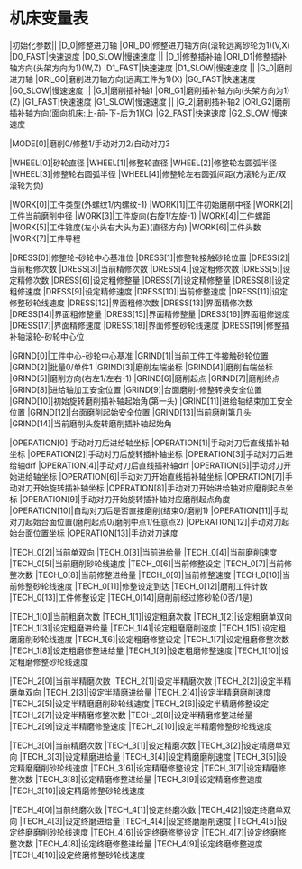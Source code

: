 # 机床变量表

|初始化参数||
|D_0|修整进刀轴
|ORI_D0|修整进刀轴方向(滚轮远离砂轮为1)(V,X)
|D0_FAST|快速速度
|D0_SLOW|慢速速度
||
|D_1|修整插补轴
|ORI_D1|修整插补轴方向(头架方向为1)(W,Z)
|D1_FAST|快速速度
|D1_SLOW|慢速速度
||
|G_0|磨削进刀轴
|ORI_G0|磨削进刀轴方向(远离工件为1)(X)
|G0_FAST|快速速度
|G0_SLOW|慢速速度
||
|G_1|磨削插补轴1
|ORI_G1|磨削插补轴方向(头架方向为1)(Z)
|G1_FAST|快速速度
|G1_SLOW|慢速速度
||
|G_2|磨削插补轴2
|ORI_G2|磨削插补轴方向(面向机床:上-前-下-后为1)(C)
|G2_FAST|快速速度
|G2_SLOW|慢速速度

|MODE[0]|磨削0/修整1/手动对刀2/自动对刀3

|WHEEL[0]|砂轮直径
|WHEEL[1]|修整轮直径
|WHEEL[2]|修整轮左圆弧半径
|WHEEL[3]|修整轮右圆弧半径
|WHEEL[4]|修整轮左右圆弧间距(方滚轮为正/双滚轮为负)

|WORK[0]|工件类型(外螺纹1/内螺纹-1)
|WORK[1]|工件初始磨削中径
|WORK[2]|工件当前磨削中径
|WORK[3]|工件旋向(右旋1/左旋-1)
|WORK[4]|工件螺距
|WORK[5]|工件锥度(左小头右大头为正)(直径方向)
|WORK[6]|工件头数
|WORK[7]|工件导程

|DRESS[0]|修整轮-砂轮中心基准位
|DRESS[1]|修整轮接触砂轮位置
|DRESS[2]|当前粗修次数
|DRESS[3]|当前精修次数
|DRESS[4]|设定粗修次数
|DRESS[5]|设定精修次数
|DRESS[6]|设定粗修整量
|DRESS[7]|设定精修整量
|DRESS[8]|设定粗修速度
|DRESS[9]|设定精修速度
|DRESS[10]|当前修整速度
|DRESS[11]|设定修整砂轮线速度
|DRESS[12]|界面粗修次数
|DRESS[13]|界面精修次数
|DRESS[14]|界面粗修整量
|DRESS[15]|界面精修整量
|DRESS[16]|界面粗修速度
|DRESS[17]|界面精修速度
|DRESS[18]|界面修整砂轮线速度
|DRESS[19]|修整插补轴滚轮-砂轮中心位

|GRIND[0]|工件中心-砂轮中心基准
|GRIND[1]|当前工件工件接触砂轮位置
|GRIND[2]|批量0/单件1
|GRIND[3]|磨削左端坐标
|GRIND[4]|磨削右端坐标
|GRIND[5]|磨削方向(右左1/左右-1)
|GRIND[6]|磨削起点
|GRIND[7]|磨削终点
|GRIND[8]|进给轴加工安全位置
|GRIND[9]|台面磨削-修整转换安全位置
|GRIND[10]|初始旋转磨削插补轴起始角(第一头)
|GRIND[11]|进给轴结束加工安全位置
|GRIND[12]|台面磨削起始安全位置
|GRIND[13]|当前磨削第几头
|GRIND[14]|当前磨削头旋转磨削插补轴起始角

|OPERATION[0]|手动对刀后进给轴坐标
|OPERATION[1]|手动对刀后直线插补轴坐标
|OPERATION[2]|手动对刀后旋转插补轴坐标
|OPERATION[3]|手动对刀后进给轴drf
|OPERATION[4]|手动对刀后直线插补轴drf
|OPERATION[5]|手动对刀开始进给轴坐标
|OPERATION[6]|手动对刀开始直线插补轴坐标
|OPERATION[7]|手动对刀开始旋转插补轴坐标
|OPERATION[8]|手动对刀开始进给轴对应磨削起点坐标
|OPERATION[9]|手动对刀开始旋转插补轴对应磨削起点角度
|OPERATION[10]|自动对刀后是否直接磨削(结束0/磨削1)
|OPERATION[11]|手动对刀起始台面位置(磨削起点0/磨削中点1/任意点2)
|OPERATION[12]|手动对刀起始台面位置坐标
|OPERATION[13]|手动对刀速度

|TECH_0[2]|当前单双向
|TECH_0[3]|当前进给量
|TECH_0[4]|当前磨削速度
|TECH_0[5]|当前磨削砂轮线速度
|TECH_0[6]|当前修整设定
|TECH_0[7]|当前修整次数
|TECH_0[8]|当前修整进给量
|TECH_0[9]|当前修整速度
|TECH_0[10]|当前修整砂轮线速度
|TECH_0[11]|修整设定到达
|TECH_0[12]|磨削工件计数
|TECH_0[13]|工件修整设定
|TECH_0[14]|磨削前经过修砂轮(0否/1是)

|TECH_1[0]|当前粗磨次数
|TECH_1[1]|设定粗磨次数
|TECH_1[2]|设定粗磨单双向
|TECH_1[3]|设定粗磨进给量
|TECH_1[4]|设定粗磨磨削速度
|TECH_1[5]|设定粗磨磨削砂轮线速度
|TECH_1[6]|设定粗磨修整设定
|TECH_1[7]|设定粗磨修整次数
|TECH_1[8]|设定粗磨修整进给量
|TECH_1[9]|设定粗磨修整速度
|TECH_1[10]|设定粗磨修整砂轮线速度

|TECH_2[0]|当前半精磨次数
|TECH_2[1]|设定半精磨次数
|TECH_2[2]|设定半精磨单双向
|TECH_2[3]|设定半精磨进给量
|TECH_2[4]|设定半精磨磨削速度
|TECH_2[5]|设定半精磨磨削砂轮线速度
|TECH_2[6]|设定半精磨修整设定
|TECH_2[7]|设定半精磨修整次数
|TECH_2[8]|设定半精磨修整进给量
|TECH_2[9]|设定半精磨修整速度
|TECH_2[10]|设定半精磨修整砂轮线速度

|TECH_3[0]|当前精磨次数
|TECH_3[1]|设定精磨次数
|TECH_3[2]|设定精磨单双向
|TECH_3[3]|设定精磨进给量
|TECH_3[4]|设定精磨磨削速度
|TECH_3[5]|设定精磨磨削砂轮线速度
|TECH_3[6]|设定精磨修整设定
|TECH_3[7]|设定精磨修整次数
|TECH_3[8]|设定精磨修整进给量
|TECH_3[9]|设定精磨修整速度
|TECH_3[10]|设定精磨修整砂轮线速度

|TECH_4[0]|当前终磨次数
|TECH_4[1]|设定终磨次数
|TECH_4[2]|设定终磨单双向
|TECH_4[3]|设定终磨进给量
|TECH_4[4]|设定终磨磨削速度
|TECH_4[5]|设定终磨磨削砂轮线速度
|TECH_4[6]|设定终磨修整设定
|TECH_4[7]|设定终磨修整次数
|TECH_4[8]|设定终磨修整进给量
|TECH_4[9]|设定终磨修整速度
|TECH_4[10]|设定终磨修整砂轮线速度
